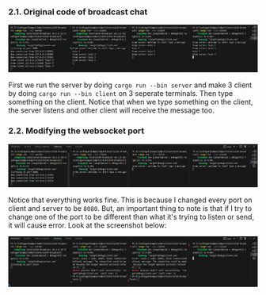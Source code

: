 ### 2.1. Original code of broadcast chat

![alt text](ss1.png)

First we run the server by doing `cargo run --bin server` and make 3 client by doing `cargo run --bin client` on 3 seperate terminals. Then type something on the client. Notice that when we type something on the client, the server listens and other client will receive the message too.

### 2.2. Modifying the websocket port

![alt text](ss2.png)

Notice that everything works fine. This is because I changed every port on client and server to be `8080`. But, an important thing to note is that if I try to change one of the port to be different than what it's trying to listen or send, it will cause error. Look at the screenshot below:

![alt text](ss3.png)
